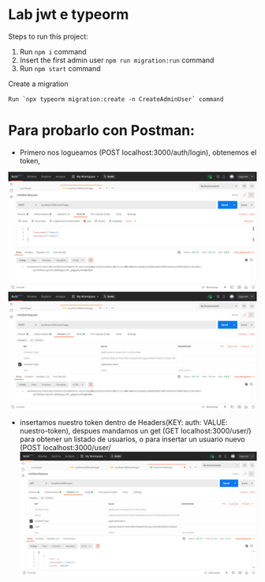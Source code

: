 # Lab jwt e typeorm

Steps to run this project:

1. Run `npm i` command
2. Insert the first admin user `npm run migration:run` command
3. Run `npm start` command

Create a migration
```
Run `npx typeorm migration:create -n CreateAdminUser` command
```
# Para probarlo con Postman:
* Primero nos logueamos (POST localhost:3000/auth/login), obtenemos el token, 
  
![image](typeorm1.png)
![image](typeorm2.png)
* insertamos nuestro token dentro de Headers(KEY: auth: VALUE: nuestro-token), despues mandamos un get (GET localhost:3000/user/) para obtener un listado de usuarios, o para insertar un usuario nuevo (POST localhost:3000/user/
![image](typeorm3.png)

